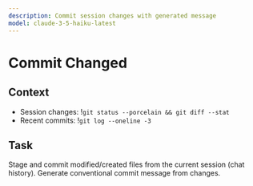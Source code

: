 ```yaml
---
description: Commit session changes with generated message
model: claude-3-5-haiku-latest
---
```


# Commit Changed

## Context
- Session changes: !`git status --porcelain && git diff --stat`
- Recent commits: !`git log --oneline -3`

## Task
Stage and commit modified/created files from the current session (chat history).
Generate conventional commit message from changes.